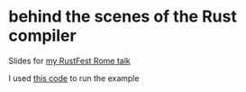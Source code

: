 # behind the scenes of the Rust compiler

Slides for [my RustFest Rome talk](https://rome.rustfest.eu/sessions/behind-the-scenes-of-producing-an-executable)

I used [this code](https://github.com/tshepang/rustc-behind-the-scenes-prep) to run the example
